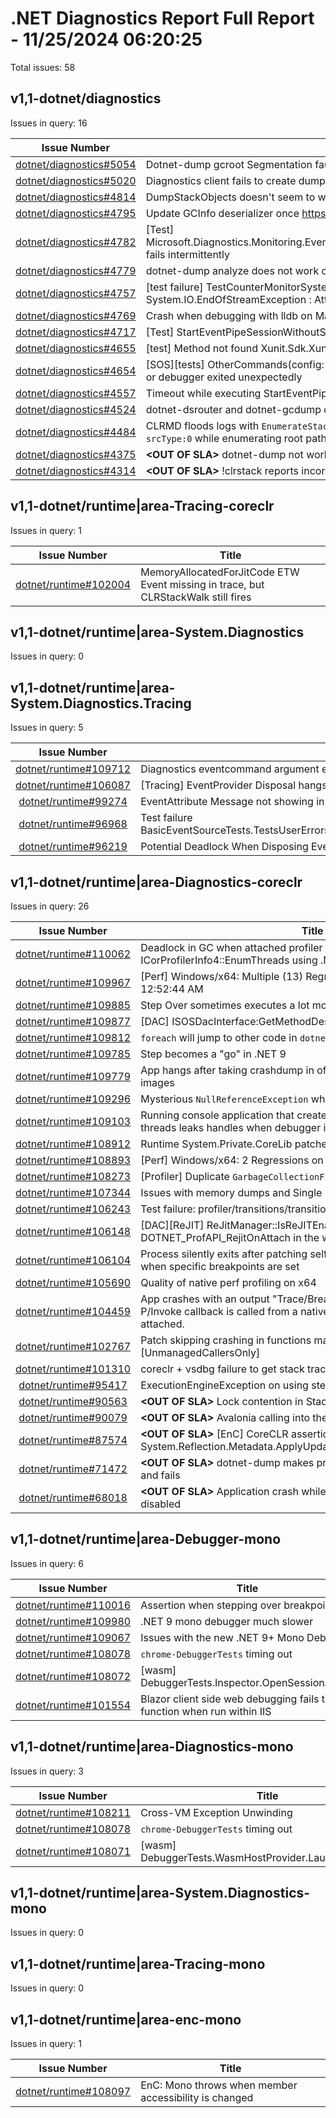 # .NET Diagnostics Report Full Report - 11/25/2024 06:20:25

Total issues: 58

## v1,1-dotnet/diagnostics

Issues in query: 16

| **Issue Number** | **Title** |
| :--------------: | --------- |
| [dotnet/diagnostics#5054](https://github.com/dotnet/diagnostics/issues/5054) | Dotnet-dump gcroot <reference> Segmentation fault (arm64) |
| [dotnet/diagnostics#5020](https://github.com/dotnet/diagnostics/issues/5020) | Diagnostics client fails to create dump when path has spaces |
| [dotnet/diagnostics#4814](https://github.com/dotnet/diagnostics/issues/4814) | DumpStackObjects doesn't seem to work if the thread is on the alternate signal stack |
| [dotnet/diagnostics#4795](https://github.com/dotnet/diagnostics/issues/4795) | Update GCInfo deserializer once https://github.com/dotnet/runtime/pull/104336 merges |
| [dotnet/diagnostics#4782](https://github.com/dotnet/diagnostics/issues/4782) | [Test] Microsoft.Diagnostics.Monitoring.EventPipe.UnitTests.EventCounterTriggerWithEventPipePipelineTest fails intermittently  |
| [dotnet/diagnostics#4779](https://github.com/dotnet/diagnostics/issues/4779) |  dotnet-dump analyze does not work on M3 macOS |
| [dotnet/diagnostics#4757](https://github.com/dotnet/diagnostics/issues/4757) | [test failure] TestCounterMonitorSystemRuntimeMetricsCSV intermittently fails: System.IO.EndOfStreamException : Attempted to read past the end of the stream. |
| [dotnet/diagnostics#4769](https://github.com/dotnet/diagnostics/issues/4769) | Crash when debugging with lldb on MacOS |
| [dotnet/diagnostics#4717](https://github.com/dotnet/diagnostics/issues/4717) | [Test] StartEventPipeSessionWithoutStackwalkTestAsync fails with ServerNotAvailableException |
| [dotnet/diagnostics#4655](https://github.com/dotnet/diagnostics/issues/4655) | [test] Method not found Xunit.Sdk.XunitException..ctor |
| [dotnet/diagnostics#4654](https://github.com/dotnet/diagnostics/issues/4654) | [SOS][tests] OtherCommands(config: projectk.sdk.prebuilt*) VerifyOutput: no last command output or debugger exited unexpectedly |
| [dotnet/diagnostics#4557](https://github.com/dotnet/diagnostics/issues/4557) | Timeout while executing StartEventPipeSession |
| [dotnet/diagnostics#4524](https://github.com/dotnet/diagnostics/issues/4524) | dotnet-dsrouter and dotnet-gcdump doc needed when default port is occupied |
| [dotnet/diagnostics#4484](https://github.com/dotnet/diagnostics/issues/4484) | CLRMD floods logs with `EnumerateStackRoots found an entry with Object == 0, addr:73664ff040 srcType:0` while enumerating root paths for core dump created under linux |
| [dotnet/diagnostics#4375](https://github.com/dotnet/diagnostics/issues/4375) | **\<OUT OF SLA\>** dotnet-dump not working when process run as user |
| [dotnet/diagnostics#4314](https://github.com/dotnet/diagnostics/issues/4314) | **\<OUT OF SLA\>** !clrstack reports incorrect method names when <> is encountered |

## v1,1-dotnet/runtime|area-Tracing-coreclr

Issues in query: 1

| **Issue Number** | **Title** |
| :--------------: | --------- |
| [dotnet/runtime#102004](https://github.com/dotnet/runtime/issues/102004) | MemoryAllocatedForJitCode ETW Event missing in trace, but CLRStackWalk still fires |

## v1,1-dotnet/runtime|area-System.Diagnostics

Issues in query: 0

## v1,1-dotnet/runtime|area-System.Diagnostics.Tracing

Issues in query: 5

| **Issue Number** | **Title** |
| :--------------: | --------- |
| [dotnet/runtime#109712](https://github.com/dotnet/runtime/issues/109712) | Diagnostics eventcommand argument error when run generic host on netframework |
| [dotnet/runtime#106087](https://github.com/dotnet/runtime/issues/106087) | [Tracing] EventProvider Disposal hangs within a callback |
| [dotnet/runtime#99274](https://github.com/dotnet/runtime/issues/99274) | EventAttribute Message not showing in ETW events |
| [dotnet/runtime#96968](https://github.com/dotnet/runtime/issues/96968) | Test failure BasicEventSourceTests.TestsUserErrors.Test_BadEventSource_MismatchedIds_WithEtwListener |
| [dotnet/runtime#96219](https://github.com/dotnet/runtime/issues/96219) | Potential Deadlock When Disposing EventListeners Concurrently |

## v1,1-dotnet/runtime|area-Diagnostics-coreclr

Issues in query: 26

| **Issue Number** | **Title** |
| :--------------: | --------- |
| [dotnet/runtime#110062](https://github.com/dotnet/runtime/issues/110062) | Deadlock in GC when attached profiler calls ICorProfilerInfo4::EnumThreads using .NET9 runtime |
| [dotnet/runtime#109967](https://github.com/dotnet/runtime/issues/109967) | [Perf] Windows/x64: Multiple (13) Regressions on 11/14/2024 12:52:44 AM |
| [dotnet/runtime#109885](https://github.com/dotnet/runtime/issues/109885) | Step Over sometimes executes a lot more than one statement |
| [dotnet/runtime#109877](https://github.com/dotnet/runtime/issues/109877) | [DAC] ISOSDacInterface:GetMethodDescData reads from nullptr |
| [dotnet/runtime#109812](https://github.com/dotnet/runtime/issues/109812) | `foreach` will jump to other code in `dotnet9` |
| [dotnet/runtime#109785](https://github.com/dotnet/runtime/issues/109785) | Step becomes a "go" in .NET 9 |
| [dotnet/runtime#109779](https://github.com/dotnet/runtime/issues/109779) | App hangs after taking crashdump in official .NET 9 x64 glibc docker images |
| [dotnet/runtime#109296](https://github.com/dotnet/runtime/issues/109296) | Mysterious `NullReferenceException` when initializing a `List<int>` |
| [dotnet/runtime#109103](https://github.com/dotnet/runtime/issues/109103) | Running console application that creates and joins with short-lived threads leaks handles when debugger is attached |
| [dotnet/runtime#108912](https://github.com/dotnet/runtime/issues/108912) | Runtime System.Private.CoreLib patches pdbs |
| [dotnet/runtime#108893](https://github.com/dotnet/runtime/issues/108893) | [Perf] Windows/x64: 2 Regressions on 10/9/2024 1:12:38 AM |
| [dotnet/runtime#108273](https://github.com/dotnet/runtime/issues/108273) | [Profiler] Duplicate `GarbageCollectionFinished` notification |
| [dotnet/runtime#107344](https://github.com/dotnet/runtime/issues/107344) | Issues with memory dumps and Single File App |
| [dotnet/runtime#106243](https://github.com/dotnet/runtime/issues/106243) | Test failure: profiler/transitions/transitions/transitions.sh |
| [dotnet/runtime#106148](https://github.com/dotnet/runtime/issues/106148) | [DAC][ReJIT] ReJitManager::IsReJITEnabled checked DOTNET_ProfAPI_RejitOnAttach in the wrong environment |
| [dotnet/runtime#106104](https://github.com/dotnet/runtime/issues/106104) | Process silently exits after patching self-contained app with Debug bits when specific breakpoints are set |
| [dotnet/runtime#105690](https://github.com/dotnet/runtime/issues/105690) | Quality of native perf profiling on x64 |
| [dotnet/runtime#104459](https://github.com/dotnet/runtime/issues/104459) | App crashes with an output "Trace/Breakpoint Trap" on Linux when a P/Invoke callback is called from a native library if the dotnet debugger is attached. |
| [dotnet/runtime#102767](https://github.com/dotnet/runtime/issues/102767) | Patch skipping crashing in functions marked with [UnmanagedCallersOnly] |
| [dotnet/runtime#101310](https://github.com/dotnet/runtime/issues/101310) | coreclr + vsdbg failure to get stack trace from remote Kubernetes pod |
| [dotnet/runtime#95417](https://github.com/dotnet/runtime/issues/95417) | ExecutionEngineException on using step into while debugging |
| [dotnet/runtime#90563](https://github.com/dotnet/runtime/issues/90563) | **\<OUT OF SLA\>** Lock contention in StackTrace/Exception.ToString() |
| [dotnet/runtime#90079](https://github.com/dotnet/runtime/issues/90079) | **\<OUT OF SLA\>** Avalonia calling into the runtime after shut down |
| [dotnet/runtime#87574](https://github.com/dotnet/runtime/issues/87574) | **\<OUT OF SLA\>** [EnC] CoreCLR assertion in System.Reflection.Metadata.ApplyUpdateTest.TestGenericAddStaticField |
| [dotnet/runtime#71472](https://github.com/dotnet/runtime/issues/71472) | **\<OUT OF SLA\>** dotnet-dump makes process to double its used memory and fails |
| [dotnet/runtime#68018](https://github.com/dotnet/runtime/issues/68018) | **\<OUT OF SLA\>** Application crash while stepping into if 'justMyCode' is disabled |

## v1,1-dotnet/runtime|area-Debugger-mono

Issues in query: 6

| **Issue Number** | **Title** |
| :--------------: | --------- |
| [dotnet/runtime#110016](https://github.com/dotnet/runtime/issues/110016) | Assertion when stepping over breakpoint |
| [dotnet/runtime#109980](https://github.com/dotnet/runtime/issues/109980) | .NET 9 mono debugger much slower |
| [dotnet/runtime#109067](https://github.com/dotnet/runtime/issues/109067) | Issues with the new .NET 9+ Mono Debugger |
| [dotnet/runtime#108078](https://github.com/dotnet/runtime/issues/108078) | `chrome-DebuggerTests` timing out |
| [dotnet/runtime#108072](https://github.com/dotnet/runtime/issues/108072) | [wasm] DebuggerTests.Inspector.OpenSessionAsync |
| [dotnet/runtime#101554](https://github.com/dotnet/runtime/issues/101554) | Blazor client side web debugging fails to function when run within IIS |

## v1,1-dotnet/runtime|area-Diagnostics-mono

Issues in query: 3

| **Issue Number** | **Title** |
| :--------------: | --------- |
| [dotnet/runtime#108211](https://github.com/dotnet/runtime/issues/108211) | Cross-VM Exception Unwinding |
| [dotnet/runtime#108078](https://github.com/dotnet/runtime/issues/108078) | `chrome-DebuggerTests` timing out |
| [dotnet/runtime#108071](https://github.com/dotnet/runtime/issues/108071) | [wasm] DebuggerTests.WasmHostProvider.LaunchHostAsync |

## v1,1-dotnet/runtime|area-System.Diagnostics-mono

Issues in query: 0

## v1,1-dotnet/runtime|area-Tracing-mono

Issues in query: 0

## v1,1-dotnet/runtime|area-enc-mono

Issues in query: 1

| **Issue Number** | **Title** |
| :--------------: | --------- |
| [dotnet/runtime#108097](https://github.com/dotnet/runtime/issues/108097) | EnC: Mono throws when member accessibility is changed |


